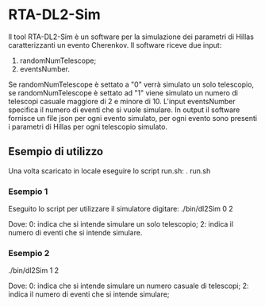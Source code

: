 # RTA-DL2-Sim
Il tool RTA-DL2-Sim è un software per la simulazione dei parametri di Hillas caratterizzanti un evento Cherenkov.
Il software riceve due input:
  1. randomNumTelescope;
  2. eventsNumber.

Se randomNumTelescope è settato a "0" verrà simulato un solo telescopio, se randomNumTelescope è settato ad "1" viene simulato un numero di telescopi casuale maggiore di 2 e minore di 10.
L'input eventsNumber specifica il numero di eventi che si vuole simulare.
In output il software fornisce un file json per ogni evento simulato, per ogni evento sono presenti i parametri di Hillas per ogni telescopio simulato.

## Esempio di utilizzo
Una volta scaricato in locale eseguire lo script run.sh:
  . run.sh

### Esempio 1
Eseguito lo script per utilizzare il simulatore digitare:
  ./bin/dl2Sim 0 2

Dove:
  0: indica che si intende simulare un solo telescopio;
  2: indica il numero di eventi che si intende simulare.

### Esempio 2
  ./bin/dl2Sim 1 2

Dove:
  0: indica che si intende simulare un numero casuale di telescopi;
  2: indica il numero di eventi che si intende simulare;
